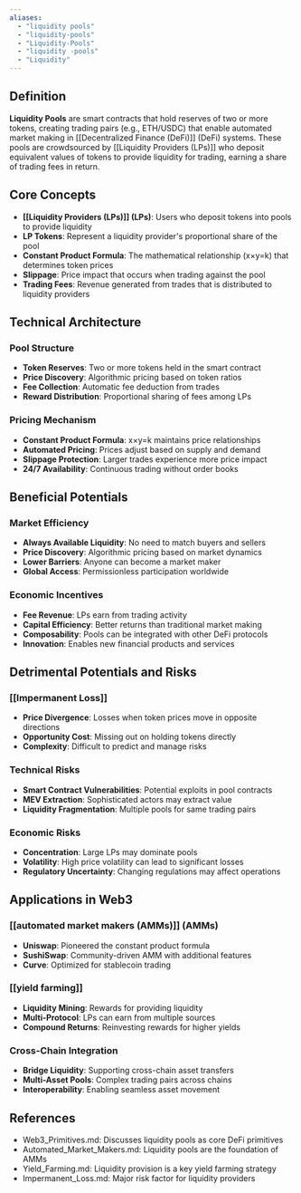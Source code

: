 ```yaml
---
aliases:
  - "liquidity pools"
  - "liquidity-pools"
  - "Liquidity-Pools"
  - "liquidity -pools"
  - "Liquidity"
---
```



## Definition

**Liquidity Pools** are smart contracts that hold reserves of two or more tokens, creating trading pairs (e.g., ETH/USDC) that enable automated market making in [[Decentralized Finance (DeFi)]] (DeFi) systems. These pools are crowdsourced by [[Liquidity Providers (LPs)]] who deposit equivalent values of tokens to provide liquidity for trading, earning a share of trading fees in return.

## Core Concepts

- **[[Liquidity Providers (LPs)]] (LPs)**: Users who deposit tokens into pools to provide liquidity
- **LP Tokens**: Represent a liquidity provider's proportional share of the pool
- **Constant Product Formula**: The mathematical relationship (x×y=k) that determines token prices
- **Slippage**: Price impact that occurs when trading against the pool
- **Trading Fees**: Revenue generated from trades that is distributed to liquidity providers

## Technical Architecture

### Pool Structure
- **Token Reserves**: Two or more tokens held in the smart contract
- **Price Discovery**: Algorithmic pricing based on token ratios
- **Fee Collection**: Automatic fee deduction from trades
- **Reward Distribution**: Proportional sharing of fees among LPs

### Pricing Mechanism
- **Constant Product Formula**: x×y=k maintains price relationships
- **Automated Pricing**: Prices adjust based on supply and demand
- **Slippage Protection**: Larger trades experience more price impact
- **24/7 Availability**: Continuous trading without order books

## Beneficial Potentials

### Market Efficiency
- **Always Available Liquidity**: No need to match buyers and sellers
- **Price Discovery**: Algorithmic pricing based on market dynamics
- **Lower Barriers**: Anyone can become a market maker
- **Global Access**: Permissionless participation worldwide

### Economic Incentives
- **Fee Revenue**: LPs earn from trading activity
- **Capital Efficiency**: Better returns than traditional market making
- **Composability**: Pools can be integrated with other DeFi protocols
- **Innovation**: Enables new financial products and services

## Detrimental Potentials and Risks

### [[Impermanent Loss]]
- **Price Divergence**: Losses when token prices move in opposite directions
- **Opportunity Cost**: Missing out on holding tokens directly
- **Complexity**: Difficult to predict and manage risks

### Technical Risks
- **Smart Contract Vulnerabilities**: Potential exploits in pool contracts
- **MEV Extraction**: Sophisticated actors may extract value
- **Liquidity Fragmentation**: Multiple pools for same trading pairs

### Economic Risks
- **Concentration**: Large LPs may dominate pools
- **Volatility**: High price volatility can lead to significant losses
- **Regulatory Uncertainty**: Changing regulations may affect operations

## Applications in Web3

### [[automated market makers (AMMs)]] (AMMs)
- **Uniswap**: Pioneered the constant product formula
- **SushiSwap**: Community-driven AMM with additional features
- **Curve**: Optimized for stablecoin trading

### [[yield farming]]
- **Liquidity Mining**: Rewards for providing liquidity
- **Multi-Protocol**: LPs can earn from multiple sources
- **Compound Returns**: Reinvesting rewards for higher yields

### Cross-Chain Integration
- **Bridge Liquidity**: Supporting cross-chain asset transfers
- **Multi-Asset Pools**: Complex trading pairs across chains
- **Interoperability**: Enabling seamless asset movement

## References
- Web3_Primitives.md: Discusses liquidity pools as core DeFi primitives
- Automated_Market_Makers.md: Liquidity pools are the foundation of AMMs
- Yield_Farming.md: Liquidity provision is a key yield farming strategy
- Impermanent_Loss.md: Major risk factor for liquidity providers
